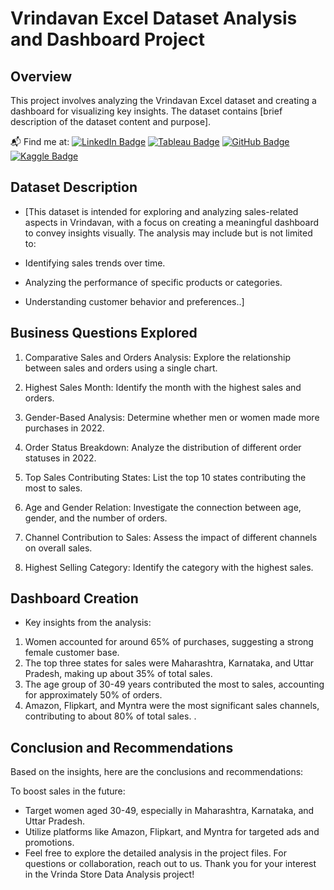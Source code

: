 #               Vrindavan Excel Dataset Analysis and Dashboard Project

## Overview
This project involves analyzing the Vrindavan Excel dataset and creating a dashboard for visualizing key insights. The dataset contains [brief description of the dataset content and purpose].

📬 Find me at: [![LinkedIn Badge](https://camo.githubusercontent.com/f57a7536f5eff51ee70e26fde6cbb008fda9315455c8217951f50f4d57f8bd53/68747470733a2f2f696d672e736869656c64732e696f2f62616467652f2d4c696e6b6564496e2d626c75653f7374796c653d666c61742d737175617265266c6f676f3d4c696e6b6564696e266c6f676f436f6c6f723d7768697465266c696e6b3d68747470733a2f2f7777772e6c696e6b6564696e2e636f6d2f696e2f70686f6e657468697269796164616e61)](https://www.linkedin.com/in/digamber-chandra/)
[![Tableau Badge](https://camo.githubusercontent.com/edce1d5a7cb509fdb5dee2e08df45e37be34602a11157ca9c23f12f8d63d4438/687474703a2f2f696d672e736869656c64732e696f2f62616467652f2d5461626c6561752d6f72616e67653f7374796c653d666c61742d737175617265266c6f676f3d7461626c656175266c6f676f436f6c6f723d7768697465266c696e6b3d68747470733a2f2f7075626c69632e7461626c6561752e636f6d2f70726f66696c652f70686f6e657468697269796164616e6123212f)](https://public.tableau.com/app/profile/digamber03/vizzes)
[![GitHub Badge](https://camo.githubusercontent.com/f19f44a97773315a66170d3c5493bf2f6373d825469b0d7e0386ac4e42ccb2f4/687474703a2f2f696d672e736869656c64732e696f2f62616467652f2d4769746875622d626c61636b3f7374796c653d666c61742d737175617265266c6f676f3d676974687562266c696e6b3d68747470733a2f2f6769746875622e636f6d2f7074796164616e612f)](https://github.com/Digamber03)
[![Kaggle Badge](https://camo.githubusercontent.com/8afb8829371b4c3e49c31da6a4d0c4bee7e2b02b9aba42eae0c8ba151b61b6fd/68747470733a2f2f696d672e736869656c64732e696f2f62616467652f2d4b6167676c652d626c75653f7374796c653d666c61742d737175617265266c6f676f3d6b6167676c65266c6f676f436f6c6f723d7768697465266c696e6b3d68747470733a2f2f7777772e6b6167676c652e636f6d2f70686f6e657468697269796164616e61)](https://www.kaggle.com/digamber03)


## Dataset Description
- [This dataset is intended for exploring and analyzing sales-related aspects in Vrindavan, with a focus on creating a meaningful dashboard to convey insights visually. The analysis may include but is not limited to:

- Identifying sales trends over time.
- Analyzing the performance of specific products or categories.
- Understanding customer behavior and preferences..]

## Business Questions Explored
1. Comparative Sales and Orders Analysis: Explore the relationship between sales and orders using a single chart.

2.  Highest Sales Month: Identify the month with the highest sales and orders.

3. Gender-Based Analysis: Determine whether men or women made more purchases in 2022.

4. Order Status Breakdown: Analyze the distribution of different order statuses in 2022.

5. Top Sales Contributing States: List the top 10 states contributing the most to sales.

6. Age and Gender Relation: Investigate the connection between age, gender, and the number of orders.

7. Channel Contribution to Sales: Assess the impact of different channels on overall sales.

8. Highest Selling Category: Identify the category with the highest sales.

## Dashboard Creation
- Key insights from the analysis:

1. Women accounted for around 65% of purchases, suggesting a strong female customer base.
2. The top three states for sales were Maharashtra, Karnataka, and Uttar Pradesh, making up about 35% of total sales.
3. The age group of 30-49 years contributed the most to sales, accounting for approximately 50% of orders.
4. Amazon, Flipkart, and Myntra were the most significant sales channels, contributing to about 80% of total sales. .

## Conclusion and Recommendations 
 Based on the insights, here are the conclusions and recommendations:

To boost sales in the future:

- Target women aged 30-49, especially in Maharashtra, Karnataka, and Uttar Pradesh.
- Utilize platforms like Amazon, Flipkart, and Myntra for targeted ads and promotions.
- Feel free to explore the detailed analysis in the project files. For questions or collaboration, reach out to us. Thank you for your interest in the Vrinda Store Data Analysis project!
